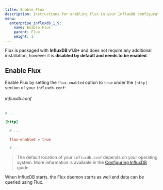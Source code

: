 ```yaml
---
title: Enable Flux
description: Instructions for enabling Flux in your InfluxDB configuration.
menu:
  enterprise_influxdb_1_9:
    name: Enable Flux
    parent: Flux
    weight: 1
---
```


Flux is packaged with **InfluxDB v1.8+** and does not require any additional installation,
however it is **disabled by default and needs to be enabled**.

## Enable Flux
Enable Flux by setting the `flux-enabled` option to `true` under the `[http]` section of your `influxdb.conf`:

###### influxdb.conf
```toml
# ...

[http]

  # ...

  flux-enabled = true

  # ...
```

> The default location of your `influxdb.conf` depends on your operating system.
> More information is available in the [Configuring InfluxDB](/enterprise_influxdb/v1.9/administration/configuration/#use-configuration-files) guide.

When InfluxDB starts, the Flux daemon starts as well and data can be queried using Flux.
